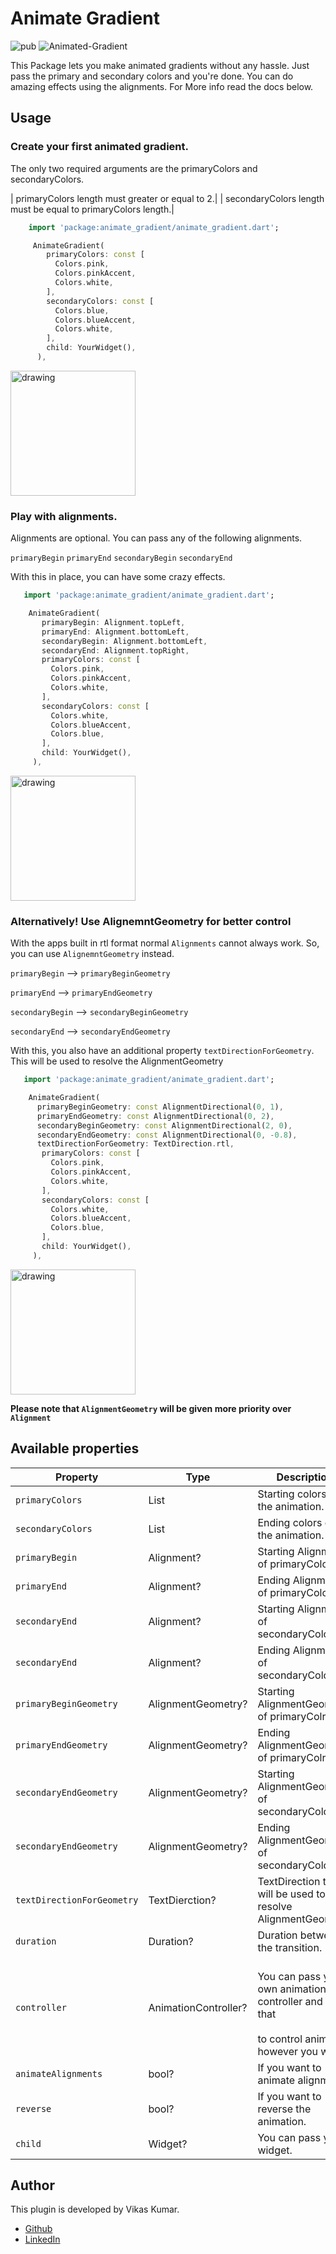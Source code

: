 # Animate Gradient

![pub](https://img.shields.io/badge/pub-v0.0.3-blue) ![Animated-Gradient](https://img.shields.io/badge/Animated--Gradient-passing-brightgreen)

This Package lets you make animated gradients without any hassle. Just pass the primary and secondary colors and you're done.
You can do amazing effects using the alignments. For More info read the docs below.

## Usage

### Create your first animated gradient.

The only two required arguments are the primaryColors and secondaryColors.

| primaryColors length must greater or equal to 2.|
| secondaryColors length must be equal to primaryColors length.|

```dart
    import 'package:animate_gradient/animate_gradient.dart';

     AnimateGradient(
        primaryColors: const [
          Colors.pink,
          Colors.pinkAccent,
          Colors.white,
        ],
        secondaryColors: const [
          Colors.blue,
          Colors.blueAccent,
          Colors.white,
        ],
        child: YourWidget(),
      ),
```

<img src="https://user-images.githubusercontent.com/48128175/174312925-0da71117-f4cd-4275-a83f-6e8993d5a02e.gif" alt="drawing" width="200"/>

### Play with alignments.

Alignments are optional. You can pass any of the following alignments.

`primaryBegin`
`primaryEnd`
`secondaryBegin`
`secondaryEnd`

With this in place, you can have some crazy effects.

```dart
   import 'package:animate_gradient/animate_gradient.dart';

    AnimateGradient(
       primaryBegin: Alignment.topLeft,
       primaryEnd: Alignment.bottomLeft,
       secondaryBegin: Alignment.bottomLeft,
       secondaryEnd: Alignment.topRight,
       primaryColors: const [
         Colors.pink,
         Colors.pinkAccent,
         Colors.white,
       ],
       secondaryColors: const [
         Colors.white,
         Colors.blueAccent,
         Colors.blue,
       ],
       child: YourWidget(),
     ),
```

<img src="https://user-images.githubusercontent.com/48128175/174311300-d3d0fa14-9bf6-4345-a450-d91ef080a9a7.gif" alt="drawing" width="200"/>

### Alternatively! Use AlignemntGeometry for better control

With the apps built in rtl format normal `Alignments` cannot always work.
So, you can use `AlignemntGeometry` instead.

`primaryBegin` --> `primaryBeginGeometry`

`primaryEnd` --> `primaryEndGeometry`

`secondaryBegin` --> `secondaryBeginGeometry`

`secondaryEnd` --> `secondaryEndGeometry`

With this, you also have an additional property `textDirectionForGeometry`.
This will be used to resolve the AlignmentGeometry

```dart
   import 'package:animate_gradient/animate_gradient.dart';

    AnimateGradient(
      primaryBeginGeometry: const AlignmentDirectional(0, 1),
      primaryEndGeometry: const AlignmentDirectional(0, 2),
      secondaryBeginGeometry: const AlignmentDirectional(2, 0),
      secondaryEndGeometry: const AlignmentDirectional(0, -0.8),
      textDirectionForGeometry: TextDirection.rtl,
       primaryColors: const [
         Colors.pink,
         Colors.pinkAccent,
         Colors.white,
       ],
       secondaryColors: const [
         Colors.white,
         Colors.blueAccent,
         Colors.blue,
       ],
       child: YourWidget(),
     ),
```

<img src="https://github.com/Vikaskumar75/Animated-Gradient/assets/48128175/726471f7-68df-4c90-9bf7-177aff788d28" alt="drawing" width="200"/>

**Please note that `AlignmentGeometry` will be given more priority over `Alignment`**

## Available properties

| Property                  | Type                 | Description                                                                                                      |
| ------------------------- | -------------------- | ---------------------------------------------------------------------------------------------------------------- |
| `primaryColors`           | List                 | Starting colors of the animation.                                                                                |
| `secondaryColors`         | List                 | Ending colors of the animation.                                                                                  |
| `primaryBegin`            | Alignment?           | Starting Alignment of primaryColors.                                                                             |
| `primaryEnd`              | Alignment?           | Ending Alignment of primaryColors.                                                                               |
| `secondaryEnd`            | Alignment?           | Starting Alignment of secondaryColors.                                                                           |
| `secondaryEnd`            | Alignment?           | Ending Alignment of secondaryColors.                                                                             |
| `primaryBeginGeometry`    | AlignmentGeometry?   | Starting AlignmentGeometry of primaryColrs.                                                                      |
| `primaryEndGeometry`      | AlignmentGeometry?   | Ending AlignmentGeometry of primaryColrs.                                                                        |
| `secondaryEndGeometry`    | AlignmentGeometry?   | Starting AlignmentGeometry of secondaryColors.                                                                   |
| `secondaryEndGeometry`    | AlignmentGeometry?   | Ending AlignmentGeometry of secondaryColors.                                                                     |
| `textDirectionForGeometry`| TextDierction?       | TextDirection that will be used to resolve AlignmentGeometry                                                     |
| `duration`                | Duration?            | Duration between the transition.                                                                                 |
| `controller`              | AnimationController? | <br> You can pass your own animation controller and use that</br><br>to control animation however you want.</br> |
| `animateAlignments`       | bool?                | If you want to animate alignments.                                                                               |
| `reverse`                 | bool?                | If you want to reverse the animation.                                                                            |
| `child`                   | Widget?              | You can pass your widget.                                                                                        |

## Author

This plugin is developed by Vikas Kumar.

- [Github](https://github.com/Vikaskumar75)
- [LinkedIn](https://www.linkedin.com/in/vikas-kumar-6564a7185/)
